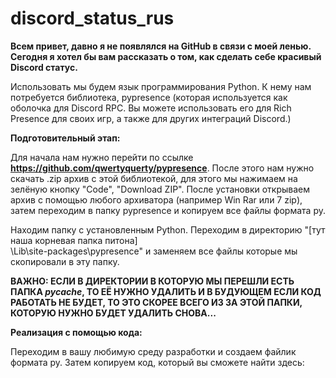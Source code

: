 # discord_status_rus
**Всем привет, давно я не появлялся на GitHub в связи с моей ленью. Сегодня я хотел бы вам
рассказать о том, как сделать себе красивый Discord статус.**

Использовать мы будем язык программирования Python. К нему нам потребуется библиотека,
pypresence (которая используется как оболочка для Discord RPC. Вы можете использовать его для Rich Presence для своих игр, а также для других интеграций Discord.)

**Подготовительный этап:**

Для начала нам нужно перейти по ссылке **https://github.com/qwertyquerty/pypresence**. После этого
нам нужно скачать .zip архив с этой библиотекой, для этого мы нажимаем на зелёную кнопку
"Code", "Download ZIP". После установки открываем архив с помощью любого архиватора (например Win Rar 
или 7 zip), затем переходим в папку pypresence и копируем все файлы формата py. 

Находим папку с установленным Python. Переходим в директорию "[тут наша корневая папка питона]\
\Lib\site-packages\pypresence" и заменяем все файлы которые мы скопировали в эту папку.

**ВАЖНО: ЕСЛИ В ДИРЕКТОРИИ
В КОТОРУЮ МЫ ПЕРЕШЛИ ЕСТЬ ПАПКА _pycache_, ТО ЕЁ НУЖНО УДАЛИТЬ И В БУДУЮЩЕМ ЕСЛИ КОД РАБОТАТЬ НЕ БУДЕТ, ТО ЭТО СКОРЕЕ ВСЕГО
ИЗ ЗА ЭТОЙ ПАПКИ, КОТОРУЮ НУЖНО БУДЕТ УДАЛИТЬ СНОВА...**

**Реализация с помощью кода:**

Переходим в вашу любимую среду разработки и создаем файлик формата py. Затем копируем код, который вы сможете найти здесь:
